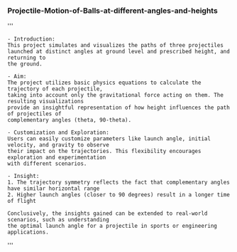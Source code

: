 ### Projectile-Motion-of-Balls-at-different-angles-and-heights

'''

    - Introduction: 
    This project simulates and visualizes the paths of three projectiles 
    launched at distinct angles at ground level and prescribed height, and returning to 
    the ground.

    - Aim:
    The project utilizes basic physics equations to calculate the trajectory of each projectile, 
    taking into account only the gravitational force acting on them. The resulting visualizations 
    provide an insightful representation of how height influences the path of projectiles of 
    complementary angles (theta, 90-theta).

    - Customization and Exploration:
    Users can easily customize parameters like launch angle, initial velocity, and gravity to observe
    their impact on the trajectories. This flexibility encourages exploration and experimentation 
    with different scenarios.

    - Insight:
    1. The trajectory symmetry reflects the fact that complementary angles have similar horizontal range
    2. Higher launch angles (closer to 90 degrees) result in a longer time of flight
    
    Conclusively, the insights gained can be extended to real-world scenarios, such as understanding 
    the optimal launch angle for a projectile in sports or engineering applications.
'''

